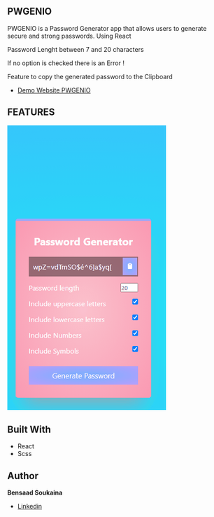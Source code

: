 ## PWGENIO

PWGENIO is a Password Generator app that allows users to generate secure and strong passwords. Using React


Password Lenght between 7 and 20 characters

If no option is checked there is an Error !

Feature to copy the generated password to the Clipboard


- [Demo Website PWGENIO](https://pwgenio.netlify.app/)

## FEATURES


![Generate Password](./public/pwgen.gif)



## Built With

- React
- Scss

## Author

**Bensaad Soukaina**

- [Linkedin](https://www.linkedin.com/in/soukaina-bensaad/ "Linkedin")

